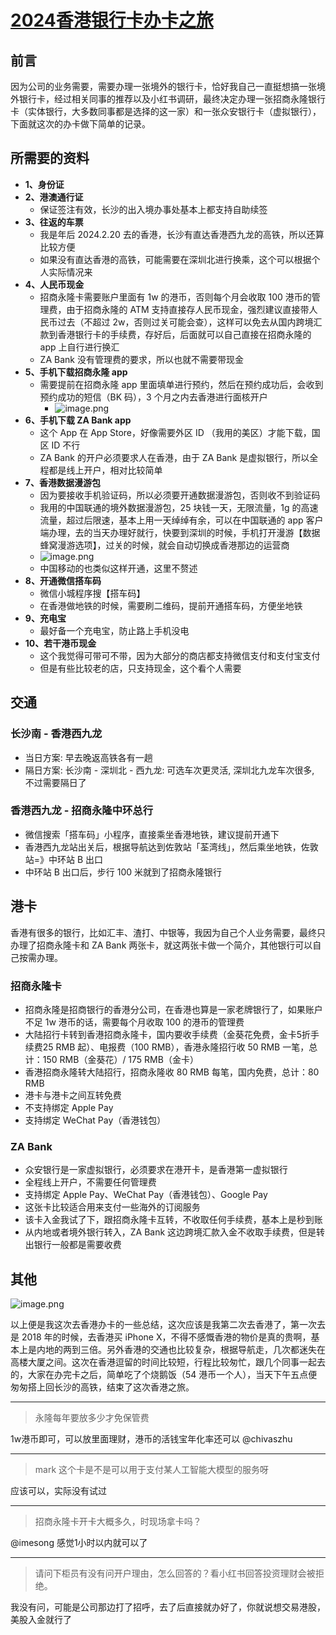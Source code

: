 # [2024香港银行卡办卡之旅](https://github.com/superleeyom/blog/issues/58)

## 前言

因为公司的业务需要，需要办理一张境外的银行卡，恰好我自己一直挺想搞一张境外银行卡，经过相关同事的推荐以及小红书调研，最终决定办理一张招商永隆银行卡（实体银行，大多数同事都是选择的这一家）和一张众安银行卡（虚拟银行），下面就这次的办卡做下简单的记录。

## 所需要的资料

- **1、身份证**
- **2、港澳通行证**
	- 保证签注有效，长沙的出入境办事处基本上都支持自助续签
- **3、往返的车票**
	- 我是年后 2024.2.20 去的香港，长沙有直达香港西九龙的高铁，所以还算比较方便
	- 如果没有直达香港的高铁，可能需要在深圳北进行换乘，这个可以根据个人实际情况来
- **4、人民币现金**
	- 招商永隆卡需要账户里面有 1w 的港币，否则每个月会收取 100 港币的管理费，由于招商永隆的 ATM 支持直接存人民币现金，强烈建议直接带人民币过去（不超过 2w，否则过关可能会查），这样可以免去从国内跨境汇款到香港银行卡的手续费，存好后，后面就可以自己直接在招商永隆的 app 上自行进行换汇
	- ZA Bank 没有管理费的要求，所以也就不需要带现金
- **5、手机下载招商永隆 app**
	- 需要提前在招商永隆 app 里面填单进行预约，然后在预约成功后，会收到预约成功的短信（BK 码），3 个月之内去香港进行面核开户
		- ![image.png](https://raw.githubusercontent.com/superleeyom/blog/main/img/202402251436421.png)
- **6、手机下载 ZA Bank app**
	- 这个 App 在 App Store，好像需要外区 ID （我用的美区）才能下载，国区 ID 不行
	- ZA Bank 的开户必须要求人在香港，由于 ZA Bank 是虚拟银行，所以全程都是线上开户，相对比较简单
- **7、香港数据漫游包**
	- 因为要接收手机验证码，所以必须要开通数据漫游包，否则收不到验证码
	- 我用的中国联通的境外数据漫游包，25 块钱一天，无限流量，1g 的高速流量，超过后限速，基本上用一天绰绰有余，可以在中国联通的 app 客户端办理，去的当天办理好就行，快要到深圳的时候，手机打开漫游【数据蜂窝漫游选项】，过关的时候，就会自动切换成香港那边的运营商
	- ![image.png](https://raw.githubusercontent.com/superleeyom/blog/main/img/202402251444325.png)
	- 中国移动的也类似这样开通，这里不赘述
- **8、开通微信搭车码**
	- 微信小城程序搜【搭车码】
	- 在香港做地铁的时候，需要刷二维码，提前开通搭车码，方便坐地铁
- **9、充电宝**
	- 最好备一个充电宝，防止路上手机没电
- **10、若干港币现金**
	- 这个我觉得可带可不带，因为大部分的商店都支持微信支付和支付宝支付
	- 但是有些比较老的店，只支持现金，这个看个人需要

## 交通

### 长沙南 - 香港西九龙

- 当日方案: 早去晚返高铁各有一趟
- 隔日方案: 长沙南 - 深圳北 - 西九龙: 可选车次更灵活, 深圳北九龙车次很多, 不过需要隔日了
### 香港西九龙 - 招商永隆中环总行

- 微信搜索「搭车码」小程序，直接乘坐香港地铁，建议提前开通下
- 香港西九龙站出关后，根据导航达到佐敦站「荃湾线」，然后乘坐地铁，佐敦站=》中环站 B 出口
- 中环站 B 出口后，步行 100 米就到了招商永隆银行
## 港卡

香港有很多的银行，比如汇丰、渣打、中银等，我因为自己个人业务需要，最终只办理了招商永隆卡和 ZA Bank 两张卡，就这两张卡做一个简介，其他银行可以自己按需办理。
### 招商永隆卡

- 招商永隆是招商银行的香港分公司，在香港也算是一家老牌银行了，如果账户不足 1w 港币的话，需要每个月收取 100 的港币的管理费
- 大陆招行卡转到香港招商永隆卡，国内要收手续费（金葵花免费，金卡5折手续费25 RMB 起）、电报费（100 RMB），香港永隆招行收 50 RMB 一笔，总计：150 RMB（金葵花）/ 175 RMB（金卡）
- 香港招商永隆转大陆招行，招商永隆收 80 RMB 每笔，国内免费，总计：80 RMB
- 港卡与港卡之间互转免费
- 不支持绑定 Apple Pay
- 支持绑定 WeChat Pay（香港钱包）
### ZA Bank

- 众安银行是一家虚拟银行，必须要求在港开卡，是香港第一虚拟银行
- 全程线上开户，不需要任何管理费
- 支持绑定 Apple Pay、WeChat Pay（香港钱包）、Google Pay
- 这张卡比较适合用来支付一些海外的订阅服务
- 该卡入金我试了下，跟招商永隆卡互转，不收取任何手续费，基本上是秒到账
- 从内地或者境外银行转入，ZA Bank 这边跨境汇款入金不收取手续费，但是转出银行一般都是需要收费
## 其他

![image.png](https://raw.githubusercontent.com/superleeyom/blog/main/img/202402251431170.png)

以上便是我这次去香港办卡的一些总结，这次应该是我第二次去香港了，第一次去是 2018 年的时候，去香港买 iPhone X，不得不感慨香港的物价是真的贵啊，基本上是内地的两到三倍。另外香港的交通也比较复杂，根据导航走，几次都迷失在高楼大厦之间。这次在香港逗留的时间比较短，行程比较匆忙，跟几个同事一起去的，大家在办完卡之后，简单吃了个烧鹅饭（54 港币一个人），当天下午五点便匆匆搭上回长沙的高铁，结束了这次香港之旅。


---

> 永隆每年要放多少才免保管费

1w港币即可，可以放里面理财，港币的活钱宝年化率还可以 @chivaszhu 

---

> mark 这个卡是不是可以用于支付某人工智能大模型的服务呀

应该可以，实际没有试过

---

> 招商永隆卡开卡大概多久，时现场拿卡吗？

@imesong 感觉1小时以内就可以了

---

> 请问下柜员有没有问开户理由，怎么回答的？看小红书回答投资理财会被拒绝。

我没有问，可能是公司那边打了招呼，去了后直接就办好了，你就说想交易港股，美股入金就行了